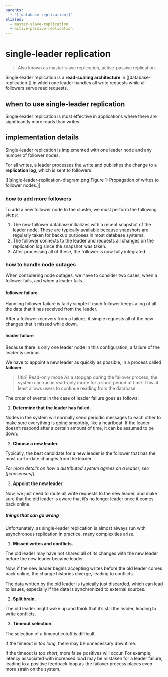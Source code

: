 ```yaml
---
parents:
  - "[[database-replication]]"
aliases:
  - master-slave-replication
  - active-passive-replication
---
```


# single-leader replication

> Also known as master-slave replication, active-passive replication.

Single-leader replication is a **read-scaling architecture** in [[database-replication ]] in which one leader handles all write requests while all followers serve read requests.

## when to use single-leader replication

Single-leader replication is most effective in applications where there are significantly more reads than writes.

## implementation details

Single-leader replication is implemented with one leader node and any number of follower nodes.

For all writes, a leader processes the write and publishes the change to a **replication log**, which is sent to followers.

![[single-leader-replication-diagram.png|Figure 1: Propagation of writes to follower nodes.]]

### how to add more followers

To add a new follower node to the cluster, we must perform the following steps:

1. The new follower database initializes with a recent snapshot of the leader node. These are typically available because snapshots are regularly taken for backup purposes in most database systems.
2. The follower connects to the leader and requests all changes on the replication log since the snapshot was taken.
3. After processing all of these, the follower is now fully integrated.

### how to handle node outages

When considering node outages, we have to consider two cases; when a follower fails, and when a leader fails.

#### follower failure

Handling follower failure is fairly simple if each follower keeps a log of all the data that it has received from the leader.

After a follower recovers from a failure, it simple requests all of the new changes that it missed while down.

#### leader failure

Because there is only one leader node in this configuration, a failure of the leader is serious.

We have to appoint a new leader as quickly as possible, in a process called **failover**.


> [!tip] Read-only mode
> As a stopgap during the failover process, the system can run in read-only mode for a short period of time. This at least allows users to continue reading from the database.

The order of events in the case of leader failure goes as follows:

1. **Determine that the leader has failed.**

Nodes in the system will normally send periodic messages to each other to make sure everything is going smoothly, like a heartbeat. If the leader doesn’t respond after a certain amount of time, it can be assumed to be down.

2. **Choose a new leader.**

Typically, the best candidate for a new leader is the follower that has the most up-to-date changes from the leader.

*For more details on how a distributed system agrees on a leader, see [[consensus]].*

3. **Appoint the new leader.**

Now, we just need to route all write requests to the new leader, and make sure that the old leader is aware that it’s no longer leader once it comes back online.

##### things that can go wrong

Unfortunately, as single-leader replication is almost always run with asynchronous replication in practice, many complexities arise.

1. **Missed writes and conflicts.**

The old leader may have not shared all of its changes with the new leader before the new leader became leader.

Now, if the new leader begins accepting writes before the old leader comes back online, the change histories diverge, leading to conflicts.

The data written by the old leader is typically just discarded, which can lead to issues, especially if the data is synchronized to external sources.

2. **Split brain.**

The old leader might wake up and think that it’s still the leader, leading to write conflicts.

3. **Timeout selection.**

The selection of a timeout cutoff is difficult.

If the timeout is *too long*, there may be unnecessary downtime.

If the timeout is *too short*, more false positives will occur. For example, latency associated with increased load may be mistaken for a leader failure, leading to a positive feedback loop as the failover process places even more strain on the system.
